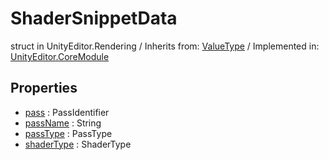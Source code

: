 # ShaderSnippetData
struct in UnityEditor.Rendering
 / Inherits from: <a href="https://docs.unity3d.com/6000.0/Documentation/ScriptReference/ValueType.html">ValueType</a> / Implemented in: <a href="https://docs.unity3d.com/6000.0/Documentation/ScriptReference/UnityEditor.CoreModule.html">UnityEditor.CoreModule</a>
## Properties
- <a href="https://docs.unity3d.com/6000.0/Documentation/ScriptReference/ShaderSnippetData-pass.html">pass</a> : PassIdentifier
- <a href="https://docs.unity3d.com/6000.0/Documentation/ScriptReference/ShaderSnippetData-passName.html">passName</a> : String
- <a href="https://docs.unity3d.com/6000.0/Documentation/ScriptReference/ShaderSnippetData-passType.html">passType</a> : PassType
- <a href="https://docs.unity3d.com/6000.0/Documentation/ScriptReference/ShaderSnippetData-shaderType.html">shaderType</a> : ShaderType
